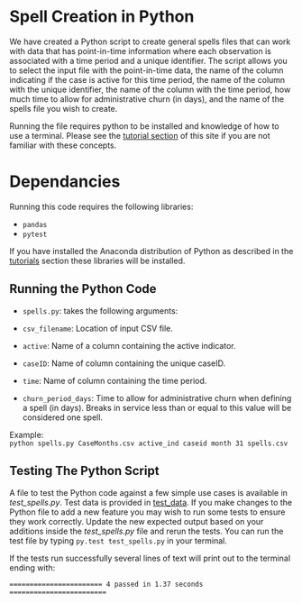 # Spell Creation in Python
We have created a Python script to create general spells files that can work with data that has point-in-time information where each observation is associated with a time period and a unique identifier. The script allows you to select the input file with the point-in-time data, the name of the column indicating if the case is active for this time period, the name of the column with the unique identifier, the name of the column with the time period, how much time to allow for administrative churn (in days), and the name of the spells file you wish to create.

Running the file requires python to be installed and knowledge of how to use a terminal. Please see the [tutorial section](../tutorials/README.md) of this site if you are not familiar with these concepts.

# Dependancies
Running this code requires the following libraries:

- `pandas`<br>
- `pytest`

If you have installed the Anaconda distribution of Python as described in the [tutorials](../tutorials/README.md) section these libraries will be installed.

## Running the Python Code
- `spells.py`: takes the following arguments:

- `csv_filename`: Location of input CSV file.

- `active`: Name of a column containing the active indicator.

- `caseID`: Name of column containing the unique caseID.

- `time`: Name of column containing the time period.

- `churn_period_days`: Time to allow for administrative churn when defining a spell (in days). Breaks in service less than or equal to this value will be considered one spell.


Example:<br>
`python spells.py CaseMonths.csv active_ind caseid month 31 spells.csv`


## Testing The Python Script
A file to test the Python code against a few simple use cases is available in *test_spells.py*. Test data is provided in  [test_data](https://github.com/chapinhall/FSSDC/tree/master/create_spells/python_test_data). If you make changes to the Python file to add a new feature you may wish to run some tests to ensure they work correctly. Update the new expected output based on your additions inside the *test_spells.py* file and rerun the tests. You can run the test file by typing `py.test test_spells.py` in your terminal.

If the tests run successfully several lines of text will print out to the terminal ending with:

```
======================= 4 passed in 1.37 seconds ========================
```

